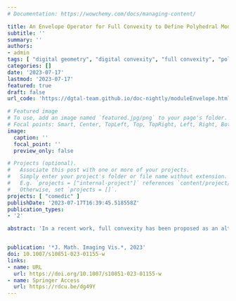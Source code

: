 ```yaml
---
# Documentation: https://wowchemy.com/docs/managing-content/

title: An Envelope Operator for Full Convexity to Define Polyhedral Models in Digital Spaces
subtitle: ''
summary: ''
authors:
- admin
tags: [ "digital geometry", "digital convexity", "full convexity", "polyhedral model", "envelope operator", "nD" ]
categories: []
date: '2023-07-17'
lastmod: '2023-07-17'
featured: true
draft: false
url_code: 'https://dgtal-team.github.io/doc-nightly/moduleEnvelope.html'

# Featured image
# To use, add an image named `featured.jpg/png` to your page's folder.
# Focal points: Smart, Center, TopLeft, Top, TopRight, Left, Right, BottomLeft, Bottom, BottomRight.
image:
  caption: ''
  focal_point: ''
  preview_only: false

# Projects (optional).
#   Associate this post with one or more of your projects.
#   Simply enter your project's folder or file name without extension.
#   E.g. `projects = ["internal-project"]` references `content/project/deep-learning/index.md`.
#   Otherwise, set `projects = []`.
projects: [ "comedic" ]
publishDate: '2023-07-17T16:39:45.518558Z'
publication_types:
- '2'

abstract: 'In a recent work, full convexity has been proposed as an alternative definition of digital convexity. It solves many problems related to its usual definitions, for instance: Fully convex sets are digitally convex in the usual sense, but are also connected and simply connected. However, full convexity is not a monotone property; hence, intersections of fully convex sets may be neither fully convex nor connected. This defect might forbid digital polyhedral models with fully convex faces and edges. This can be detrimental since classical standard and naive planes are fully convex. In this paper, we study several methods that builds a fully convex set from a digital set. One is particularly appealing and is based on an iterative process: This envelope operator solves in arbitrary dimension the problem of extending a digital set into a fully convex set, while leaving fully convex sets invariant. This extension naturally leads to digital polyhedra whose cells are fully convex. Then a relative envelope operator is proposed, which can be used to force digital planarity of fully convex sets. We provide experiments showing that our method produces coherent polyhedral models for any polyhedron in arbitrary dimension. Finally we study how we can speed up full convexity checks and envelope operations, with a worst-case complexity lowered by a factor $2^d$ in ${\mathbb {Z}}^d$.'


publication: '*J. Math. Imaging Vis.*, 2023'
doi: 10.1007/s10851-023-01155-w
links:
- name: URL
  url: https://doi.org/10.1007/s10851-023-01155-w
- name: Springer Access
  url: https://rdcu.be/dg49Y
---
```


